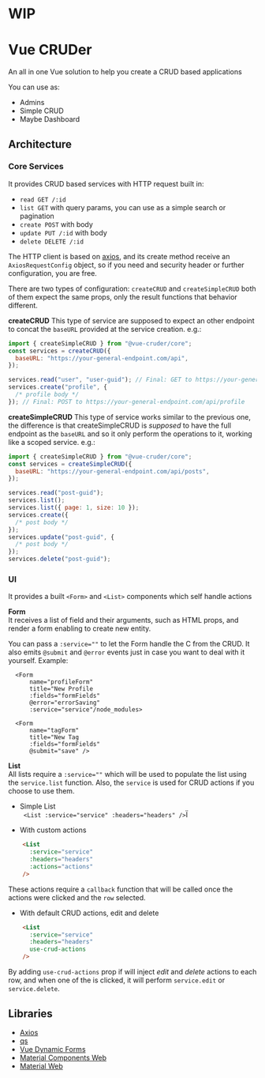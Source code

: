 # WIP
# Vue CRUDer

An all in one Vue solution to help you create a CRUD based applications

You can use as:

- Admins
- Simple CRUD
- Maybe Dashboard

## Architecture

### Core Services

It provides CRUD based services with HTTP request built in:

- `read GET /:id`
- `list GET` with query params, you can use as a simple search or pagination
- `create POST` with body
- `update PUT /:id` with body
- `delete DELETE /:id` 

The HTTP client is based on [axios](https://github.com/axios/axios), and its create method receive an `AxiosRequestConfig` object, so if you need and security header or further configuration, you are free.

There are two types of configuration: `createCRUD` and `createSimpleCRUD` both of them expect the same props, only the result functions that behavior different.

**createCRUD**
This type of service are supposed to expect an other endpoint to concat the `baseURL` provided at the service creation. e.g.:

```js
import { createSimpleCRUD } from "@vue-cruder/core";
const services = createCRUD({
  baseURL: "https://your-general-endpoint.com/api",
});

services.read("user", "user-guid"); // Final: GET to https://your-general-endpoint.com/api/user/user-guid
services.create("profile", {
  /* profile body */
}); // Final: POST to https://your-general-endpoint.com/api/profile
```

**createSimpleCRUD**
This type of service works similar to the previous one, the difference is that createSimpleCRUD is _supposed_ to have the full endpoint as the `baseURL` and so it only perform the operations to it, working like a scoped service. e.g.:

```js
import { createSimpleCRUD } from "@vue-cruder/core";
const services = createSimpleCRUD({
  baseURL: "https://your-general-endpoint.com/api/posts",
});

services.read("post-guid");
services.list();
services.list({ page: 1, size: 10 });
services.create({
  /* post body */
});
services.update("post-guid", {
  /* post body */
});
services.delete("post-guid");
```

### UI

It provides a built `<Form>` and `<List>` components which self handle actions

**Form**  
It receives a list of field and their arguments, such as HTML props, and render a form enabling to create new entity.

You can pass a `:service=""` to let the Form handle the C from the CRUD.
It also emits `@submit` and `@error` events just in case you want to deal with it yourself.
Example:

```
  <Form
      name="profileForm"
      title="New Profile
      :fields="formFields"
      @error="errorSaving"
      :service="service"/node_modules>

```

```
  <Form
      name="tagForm"
      title="New Tag
      :fields="formFields"
      @submit="save" />

```



**List**  
All lists require a `:service=""` which will be used to populate the list using the `service.list` function. Also, the `service` is used for CRUD actions if you choose to use them.


- Simple List  
` <List :service="service" :headers="headers" />`Ï

- With custom actions
```html
    <List
      :service="service"
      :headers="headers"
      :actions="actions"
    />
```
These actions require a `callback` function that will be called once the actions were clicked and the `row` selected.

- With default CRUD actions, edit and delete
```html
    <List
      :service="service"
      :headers="headers"
      use-crud-actions
    />
```
By adding `use-crud-actions` prop if will inject _edit_ and _delete_ actions to each row, and when one of the is clicked, it will perform `service.edit` or `service.delete`.



## Libraries
- [Axios](https://github.com/axios/axios)
- [qs](https://github.com/ljharb/qs)
- [Vue Dynamic Forms](https://github.com/asigloo/vue-dynamic-forms)
- [Material Components Web](https://github.com/material-components/material-components-web)
- [Material Web](https://github.com/material-components/material-web)